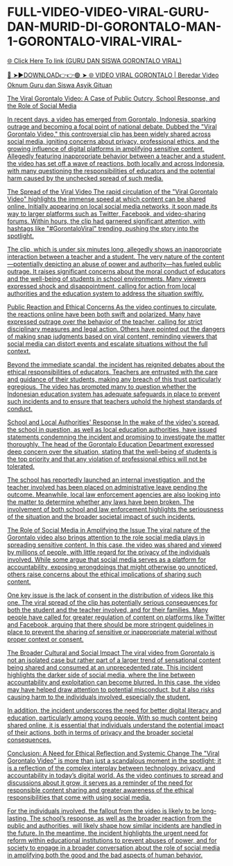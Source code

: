 # FULL-VIDEO-VIDEO-VIRAL-GURU-DAN-MURID-DI-GORONTALO-MAN-1-GORONTALO-VIRAL-VIRAL-


<a href="https://thermometercourtroomfusion.com/zxquvqb5?key=9acaa33b2f0289a1c6da2316fa6ac3be"> 🌐 Click Here To link (GURU DAN SISWA GORONTALO VIRAL)

🔴 ➤►DOWNLOAD👉👉🟢 ➤  <a href="https://thermometercourtroomfusion.com/zxquvqb5?key=9acaa33b2f0289a1c6da2316fa6ac3be"> 🌐 VIDEO VIRAL GORONTALO | Beredar Video Oknum Guru dan Siswa Asyik Gituan

The Viral Gorontalo Video: A Case of Public Outcry, School Response, and the Role of Social Media

In recent days, a video has emerged from Gorontalo, Indonesia, sparking outrage and becoming a focal point of national debate. Dubbed the "Viral Gorontalo Video," this controversial clip has been widely shared across social media, igniting concerns about privacy, professional ethics, and the growing influence of digital platforms in amplifying sensitive content. Allegedly featuring inappropriate behavior between a teacher and a student, the video has set off a wave of reactions, both locally and across Indonesia, with many questioning the responsibilities of educators and the potential harm caused by the unchecked spread of such media.

The Spread of the Viral Video
The rapid circulation of the "Viral Gorontalo Video" highlights the immense speed at which content can be shared online. Initially appearing on local social media networks, it soon made its way to larger platforms such as Twitter, Facebook, and video-sharing forums. Within hours, the clip had garnered significant attention, with hashtags like "#GorontaloViral" trending, pushing the story into the spotlight.

The clip, which is under six minutes long, allegedly shows an inappropriate interaction between a teacher and a student. The very nature of the content—potentially depicting an abuse of power and authority—has fueled public outrage. It raises significant concerns about the moral conduct of educators and the well-being of students in school environments. Many viewers expressed shock and disappointment, calling for action from local authorities and the education system to address the situation swiftly.

Public Reaction and Ethical Concerns
As the video continues to circulate, the reactions online have been both swift and polarized. Many have expressed outrage over the behavior of the teacher, calling for strict disciplinary measures and legal action. Others have pointed out the dangers of making snap judgments based on viral content, reminding viewers that social media can distort events and escalate situations without the full context.

Beyond the immediate scandal, the incident has reignited debates about the ethical responsibilities of educators. Teachers are entrusted with the care and guidance of their students, making any breach of this trust particularly egregious. The video has prompted many to question whether the Indonesian education system has adequate safeguards in place to prevent such incidents and to ensure that teachers uphold the highest standards of conduct.

School and Local Authorities' Response
In the wake of the video's spread, the school in question, as well as local education authorities, have issued statements condemning the incident and promising to investigate the matter thoroughly. The head of the Gorontalo Education Department expressed deep concern over the situation, stating that the well-being of students is the top priority and that any violation of professional ethics will not be tolerated.

The school has reportedly launched an internal investigation, and the teacher involved has been placed on administrative leave pending the outcome. Meanwhile, local law enforcement agencies are also looking into the matter to determine whether any laws have been broken. The involvement of both school and law enforcement highlights the seriousness of the situation and the broader societal impact of such incidents.

The Role of Social Media in Amplifying the Issue
The viral nature of the Gorontalo video also brings attention to the role social media plays in spreading sensitive content. In this case, the video was shared and viewed by millions of people, with little regard for the privacy of the individuals involved. While some argue that social media serves as a platform for accountability, exposing wrongdoings that might otherwise go unnoticed, others raise concerns about the ethical implications of sharing such content.

One key issue is the lack of consent in the distribution of videos like this one. The viral spread of the clip has potentially serious consequences for both the student and the teacher involved, and for their families. Many people have called for greater regulation of content on platforms like Twitter and Facebook, arguing that there should be more stringent guidelines in place to prevent the sharing of sensitive or inappropriate material without proper context or consent.

The Broader Cultural and Social Impact
The viral video from Gorontalo is not an isolated case but rather part of a larger trend of sensational content being shared and consumed at an unprecedented rate. This incident highlights the darker side of social media, where the line between accountability and exploitation can become blurred. In this case, the video may have helped draw attention to potential misconduct, but it also risks causing harm to the individuals involved, especially the student.

In addition, the incident underscores the need for better digital literacy and education, particularly among young people. With so much content being shared online, it is essential that individuals understand the potential impact of their actions, both in terms of privacy and the broader societal consequences.

Conclusion: A Need for Ethical Reflection and Systemic Change
The "Viral Gorontalo Video" is more than just a scandalous moment in the spotlight; it is a reflection of the complex interplay between technology, privacy, and accountability in today’s digital world. As the video continues to spread and discussions about it grow, it serves as a reminder of the need for responsible content sharing and greater awareness of the ethical responsibilities that come with using social media.

For the individuals involved, the fallout from the video is likely to be long-lasting. The school’s response, as well as the broader reaction from the public and authorities, will likely shape how similar incidents are handled in the future. In the meantime, the incident highlights the urgent need for reform within educational institutions to prevent abuses of power, and for society to engage in a broader conversation about the role of social media in amplifying both the good and the bad aspects of human behavior.
